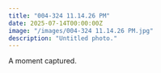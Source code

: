 ```yaml
---
title: "004-324 11.14.26 PM"
date: 2025-07-14T00:00:00Z
image: "/images/004-324 11.14.26 PM.jpg"
description: "Untitled photo."
---
```


A moment captured.
